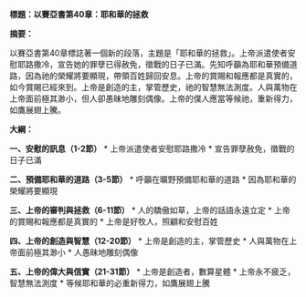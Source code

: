 **標題：以賽亞書第40章：耶和華的拯救**

**摘要：**

以賽亞書第40章標誌著一個新的段落，主題是「耶和華的拯救」。上帝派遣使者安慰耶路撒冷，宣告她的罪孽已得赦免，徵戰的日子已滿。先知呼籲為耶和華預備道路，因為祂的榮耀將要顯現，帶領百姓歸回安息。上帝的賞賜和報應都是真實的，如今賞賜已經來到。上帝是創造的主，掌管歷史，祂的智慧無法測度。人與萬物在上帝面前極其渺小，但人卻愚昧地雕刻偶像。上帝的僕人應當等候祂，重新得力，如鷹展翅上騰。

**大綱：**

**一、安慰的訊息（1-2節）**
    * 上帝派遣使者安慰耶路撒冷
    * 宣告罪孽赦免，徵戰的日子已滿

**二、預備耶和華的道路（3-5節）**
    * 呼籲在曠野預備耶和華的道路
    * 因為耶和華的榮耀將要顯現

**三、上帝的審判與拯救（6-11節）**
    * 人的驕傲如草，上帝的話語永遠立定
    * 上帝的賞賜和報應都是真實的
    * 上帝是好牧人，照顧和安慰百姓

**四、上帝的創造與智慧（12-20節）**
    * 上帝是創造的主，掌管歷史
    * 人與萬物在上帝面前極其渺小
    * 人愚昧地雕刻偶像

**五、上帝的偉大與信實（21-31節）**
    * 上帝是創造者，數算星體
    * 上帝永不疲乏，智慧無法測度
    * 等候耶和華的必重新得力，如鷹展翅上騰
